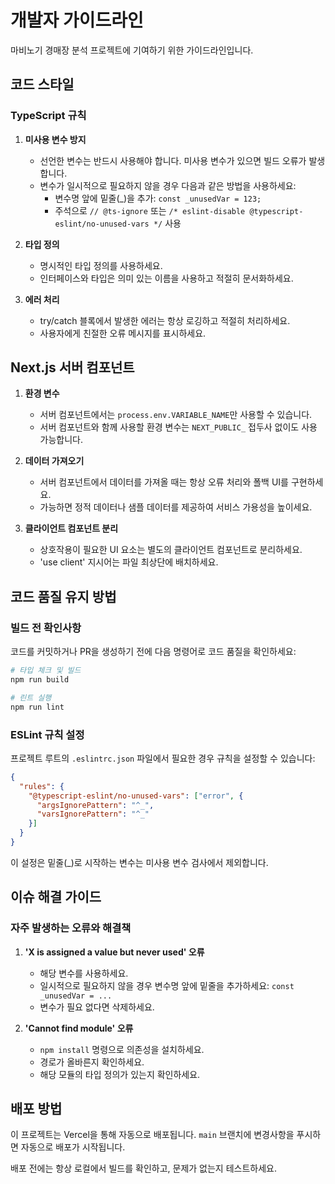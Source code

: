 # 개발자 가이드라인

마비노기 경매장 분석 프로젝트에 기여하기 위한 가이드라인입니다.

## 코드 스타일

### TypeScript 규칙

1. **미사용 변수 방지**
   - 선언한 변수는 반드시 사용해야 합니다. 미사용 변수가 있으면 빌드 오류가 발생합니다.
   - 변수가 일시적으로 필요하지 않을 경우 다음과 같은 방법을 사용하세요:
     - 변수명 앞에 밑줄(_)을 추가: `const _unusedVar = 123;`
     - 주석으로 `// @ts-ignore` 또는 `/* eslint-disable @typescript-eslint/no-unused-vars */` 사용

2. **타입 정의**
   - 명시적인 타입 정의를 사용하세요.
   - 인터페이스와 타입은 의미 있는 이름을 사용하고 적절히 문서화하세요.

3. **에러 처리**
   - try/catch 블록에서 발생한 에러는 항상 로깅하고 적절히 처리하세요.
   - 사용자에게 친절한 오류 메시지를 표시하세요.

## Next.js 서버 컴포넌트

1. **환경 변수**
   - 서버 컴포넌트에서는 `process.env.VARIABLE_NAME`만 사용할 수 있습니다.
   - 서버 컴포넌트와 함께 사용할 환경 변수는 `NEXT_PUBLIC_` 접두사 없이도 사용 가능합니다.

2. **데이터 가져오기**
   - 서버 컴포넌트에서 데이터를 가져올 때는 항상 오류 처리와 폴백 UI를 구현하세요.
   - 가능하면 정적 데이터나 샘플 데이터를 제공하여 서비스 가용성을 높이세요.

3. **클라이언트 컴포넌트 분리**
   - 상호작용이 필요한 UI 요소는 별도의 클라이언트 컴포넌트로 분리하세요.
   - 'use client' 지시어는 파일 최상단에 배치하세요.

## 코드 품질 유지 방법

### 빌드 전 확인사항

코드를 커밋하거나 PR을 생성하기 전에 다음 명령어로 코드 품질을 확인하세요:

```bash
# 타입 체크 및 빌드
npm run build

# 린트 실행
npm run lint
```

### ESLint 규칙 설정

프로젝트 루트의 `.eslintrc.json` 파일에서 필요한 경우 규칙을 설정할 수 있습니다:

```json
{
  "rules": {
    "@typescript-eslint/no-unused-vars": ["error", { 
      "argsIgnorePattern": "^_",
      "varsIgnorePattern": "^_" 
    }]
  }
}
```

이 설정은 밑줄(_)로 시작하는 변수는 미사용 변수 검사에서 제외합니다.

## 이슈 해결 가이드

### 자주 발생하는 오류와 해결책

1. **'X is assigned a value but never used' 오류**
   - 해당 변수를 사용하세요.
   - 일시적으로 필요하지 않을 경우 변수명 앞에 밑줄을 추가하세요: `const _unusedVar = ...`
   - 변수가 필요 없다면 삭제하세요.

2. **'Cannot find module' 오류**
   - `npm install` 명령으로 의존성을 설치하세요.
   - 경로가 올바른지 확인하세요.
   - 해당 모듈의 타입 정의가 있는지 확인하세요.

## 배포 방법

이 프로젝트는 Vercel을 통해 자동으로 배포됩니다. `main` 브랜치에 변경사항을 푸시하면 자동으로 배포가 시작됩니다.

배포 전에는 항상 로컬에서 빌드를 확인하고, 문제가 없는지 테스트하세요. 